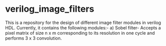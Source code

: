 # verilog_image_filters
This is a repository for the design of different image filter modules in verilog HDL.
Currently, it contains the following modules:-
a) Sobel filter- Accepts a pixel matrix of size n x m corresponding to its resolution in one cycle and performs 3 x 3 convolution. 
